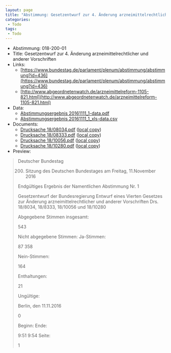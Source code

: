 ```yaml
---
layout: page
title: "Abstimmung: Gesetzentwurf zur 4. Änderung arzneimittelrechtlicher und anderer Vorschriften"
categories:
 - Todo
tags:
 - Todo
---
```


* Abstimmung: 018-200-01
* Title: Gesetzentwurf zur 4. Änderung arzneimittelrechtlicher und anderer Vorschriften
* Links: 
    * [https://www.bundestag.de/parlament/plenum/abstimmung/abstimmung?id=436](https://www.bundestag.de/parlament/plenum/abstimmung/abstimmung?id=436)
    * [http://www.abgeordnetenwatch.de/arzneimittelreform-1105-821.html](http://www.abgeordnetenwatch.de/arzneimittelreform-1105-821.html)
* Data: 
    * [Abstimmungsergebnis 20161111_1-data.pdf](/res/abstimmungsliste/20161111_1-data.pdf)
    * [Abstimmungsergebnis 20161111_1_xls-data.csv](/res/abstimmungsliste/analyses/20161111_1_xls-data.csv)
* Documents: 
    * [Drucksache 18/08034.pdf](http://dip21.bundestag.de/dip21/btd/18/080/1808034.pdf) ([local copy](/res/abstimmungsdaten/018-200-01/1808034.pdf))
    * [Drucksache 18/08333.pdf](http://dip21.bundestag.de/dip21/btd/18/083/1808333.pdf) ([local copy](/res/abstimmungsdaten/018-200-01/1808333.pdf))
    * [Drucksache 18/10056.pdf](http://dip21.bundestag.de/dip21/btd/18/100/1810056.pdf) ([local copy](/res/abstimmungsdaten/018-200-01/1810056.pdf))
    * [Drucksache 18/10280.pdf](http://dip21.bundestag.de/dip21/btd/18/102/1810280.pdf) ([local copy](/res/abstimmungsdaten/018-200-01/1810280.pdf))
* Preview: 
> Deutscher Bundestag
> 
> 200. Sitzung des Deutschen Bundestages
> am Freitag, 11.November 2016
> 
> Endgültiges Ergebnis der Namentlichen Abstimmung Nr. 1
> 
> Gesetzentwurf der Bundesregierung
> Entwurf eines Vierten Gesetzes zur Änderung arzneimittelrechtlicher und anderer
> Vorschriften
> Drs. 18/8034, 18/8333, 18/10056 und 18/10280
> 
> Abgegebene Stimmen insgesamt:
> 
> 543
> 
> Nicht abgegebene Stimmen:
> Ja-Stimmen:
> 
> 87
> 358
> 
> Nein-Stimmen:
> 
> 164
> 
> Enthaltungen:
> 
> 21
> 
> Ungültige:
> 
> Berlin, den 11.11.2016
> 
> 0
> 
> Beginn:
> Ende:
> 
> 9:51
> 9:54
> Seite:
> 
> 1
> 
> 
